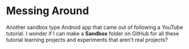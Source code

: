 # Messing Around

Another sandbox type Android app that came out of following a YouTube tutorial. I wonder if I can make a **Sandbox** folder on GitHub for all these tutorial learning projects and experiments that aren't real projects?
